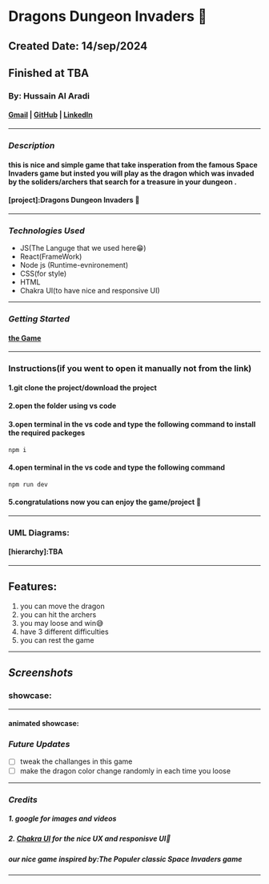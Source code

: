 # Dragons Dungeon Invaders 🐲

## Created Date: 14/sep/2024

## Finished at TBA

### By: Hussain Al Aradi

#### [Gmail](hussainaradi.ha@gmail.com) | [GitHub](https://github.com/HussainALAradi5) | [LinkedIn](https://www.linkedin.com/in/hussainalaradi/)

---

### **_Description_**

#### this is nice and simple game that take insperation from the famous Space Invaders game but insted you will play as the dragon which was invaded by the soliders/archers that search for a treasure in your dungeon .

#### [project]:Dragons Dungeon Invaders 🐲

---

### **_Technologies Used_**

- JS(The Languge that we used here😁)
- React(FrameWork)
- Node js (Runtime-evnironement)
- CSS(for style)
- HTML
- Chakra UI(to have nice and responsive UI)

---

### **_Getting Started_**

#### [the Game](TBA)

---

### Instructions(if you went to open it manually not from the link)

#### 1.git clone the project/download the project

#### 2.open the folder using vs code

#### 3.open terminal in the vs code and type the following command to install the required packeges

```
npm i
```

#### 4.open terminal in the vs code and type the following command

```
npm run dev
```

#### 5.congratulations now you can enjoy the game/project 🥳

---

### UML Diagrams:

#### [hierarchy]:TBA

---

## Features:

1. you can move the dragon
2. you can hit the archers
3. you may loose and win😅
4. have 3 different difficulties
5. you can rest the game

---

## **_Screenshots_**

### showcase:

---

#### animated showcase:

### **_Future Updates_**

- [ ] tweak the challanges in this game
- [ ] make the dragon color change randomly in each time you loose

---

### **_Credits_**

##### 1. google for images and videos

##### 2. [Chakra UI](https://v2.chakra-ui.com/) for the nice UX and responisve UI🐲

##### our nice game inspired by:The Populer classic Space Invaders game

---
